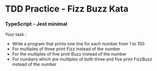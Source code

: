 # TDD Practice - Fizz Buzz Kata 
### TypeScript - Jest minimal

Your task :

* Write a program that prints one line for each number from 1 to 100
* For multiples of three print Fizz instead of the number
* For the multiples of five print Buzz instead of the number
* For numbers which are multiples of both three and five print FizzBuzz instead of the number

